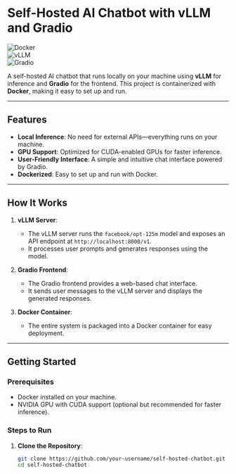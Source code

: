 # Self-Hosted AI Chatbot with vLLM and Gradio  

![Docker](https://img.shields.io/badge/Docker-Enabled-blue)  
![vLLM](https://img.shields.io/badge/vLLM-Inference-orange)  
![Gradio](https://img.shields.io/badge/Gradio-UI-green)  

A self-hosted AI chatbot that runs locally on your machine using **vLLM** for inference and **Gradio** for the frontend. This project is containerized with **Docker**, making it easy to set up and run.  

---

## **Features**  
- **Local Inference**: No need for external APIs—everything runs on your machine.  
- **GPU Support**: Optimized for CUDA-enabled GPUs for faster inference.  
- **User-Friendly Interface**: A simple and intuitive chat interface powered by Gradio.  
- **Dockerized**: Easy to set up and run with Docker.  

---

## **How It Works**  
1. **vLLM Server**:  
   - The vLLM server runs the `facebook/opt-125m` model and exposes an API endpoint at `http://localhost:8000/v1`.  
   - It processes user prompts and generates responses using the model.  

2. **Gradio Frontend**:  
   - The Gradio frontend provides a web-based chat interface.  
   - It sends user messages to the vLLM server and displays the generated responses.  

3. **Docker Container**:  
   - The entire system is packaged into a Docker container for easy deployment.  

---

## **Getting Started**  

### **Prerequisites**  
- Docker installed on your machine.  
- NVIDIA GPU with CUDA support (optional but recommended for faster inference).  

### **Steps to Run**  
1. **Clone the Repository**:  
   ```bash
   git clone https://github.com/your-username/self-hosted-chatbot.git
   cd self-hosted-chatbot
